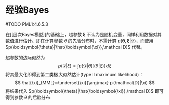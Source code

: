 # 经验Bayes

#TODO PML1:4.6.5.3

在[[层次Bayes模型]]的基础上，超参数 $\boldsymbol{\xi}$ 不认为是随机变量，同样利用数据对其数值进行估计。即在计算参数 $\theta$ 的先验分布时，不需计算 $p(\boldsymbol{\theta},\boldsymbol{\xi}|\mathcal D)$，而使用 $p(\boldsymbol{\theta}|\hat{\boldsymbol{\xi}},\mathcal D)$ 代替。

超参数的边际似然为
$$ p(\mathcal{D}|\xi)=\int p(\mathcal{D}|\theta)[(\theta|\xi)] \, d\xi  $$
将其最大化即得到第二类极大似然估计(type II maximum likelihood)：
$$ \hat{\xi}_{MML}=\underset{\xi}{\arg\max} p(\mathcal{D}|\xi) $$
将结果代入 $p(\boldsymbol{\theta}|\hat{\boldsymbol{\xi}},\mathcal D)$ 即可得到参数 $\theta$ 的后验分布